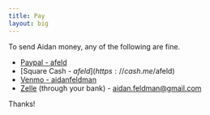 ```yaml
---
title: Pay
layout: big
---
```


To send Aidan money, any of the following are fine.

- [Paypal - afeld](https://paypal.me/afeld)
- [Square Cash - $afeld](https://cash.me/$afeld)
- [Venmo - aidanfeldman](https://venmo.com/aidanfeldman)
- [Zelle](https://www.zellepay.com/) (through your bank) - <aidan.feldman@gmail.com>

Thanks!
